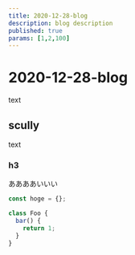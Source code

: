```yaml
---
title: 2020-12-28-blog
description: blog description
published: true
params: [1,2,100]
---
```


# 2020-12-28-blog

text

## scully

text

### h3

ああああいいい

```ts
const hoge = {};

class Foo {
  bar() {
    return 1;
  }
}
```
